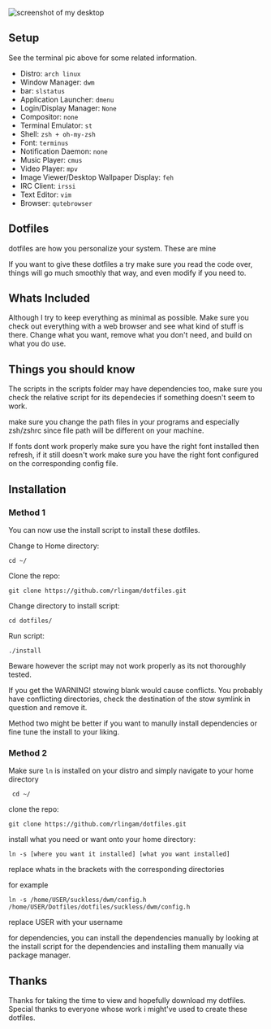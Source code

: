 <!--![Screenshot of my desktop](http://i.imgur.com/8wZ8IDL.png?1)-->
<!--![Screenshot of my terminal](http://i.imgur.com/vtXUPlM.png?1)-->
<!--![screenshot of my desktop](https://i.imgur.com/axh346e.png)-->
![screenshot of my desktop](https://i.imgur.com/Z6ygKxU.png)
## Setup
See the terminal pic above for some related information.

* Distro: `arch linux`
* Window Manager: `dwm`
* bar: `slstatus`
* Application Launcher: `dmenu`
* Login/Display Manager: `None`
* Compositor: `none`
* Terminal Emulator: `st`
* Shell: `zsh + oh-my-zsh`
* Font: `terminus`
* Notification Daemon: `none`
* Music Player: `cmus`
* Video Player: `mpv`
* Image Viewer/Desktop Wallpaper Display: `feh`
* IRC Client: `irssi`
* Text Editor: `vim`
* Browser: `qutebrowser`


## Dotfiles
dotfiles are how you personalize your system. These are mine

If you want to give these dotfiles a try make sure you read the code
over, things will go much smoothly that way, and even modify if you
need to.

## Whats Included
Although I try to keep everything as minimal as possible. Make sure 
you check out everything with a web browser and see what kind of 
stuff is there. Change what you want, remove what you don't need, 
and build on what you do use.

## Things you should know
The scripts in the scripts folder may have dependencies too, make sure you check the relative script for
its dependecies if something doesn't seem to work.

make sure you change the path files in your programs and especially
zsh/zshrc since file path will be different on your machine.

If fonts dont work properly make sure you have the right font
installed then refresh, if it still doesn't work make sure
you have the right font configured on the corresponding
config file.

## Installation
### Method 1

You can now use the install script to install these dotfiles.

Change to Home directory:

`cd ~/`

Clone the repo:

`git clone https://github.com/rlingam/dotfiles.git`

Change directory to install script:

`cd dotfiles/`

Run script:

`./install`

Beware however the script may not work properly as its not thoroughly tested.

If you get the WARNING! stowing blank would cause conflicts. You probably have conflicting directories,
check the destination of the stow symlink in question and remove it.

Method two might be better if you want to manully install dependencies or fine tune the install to your liking.

### Method 2 
Make sure `ln` is installed on your distro and simply
navigate to your home directory

` cd ~/`

clone the repo:

`git clone https://github.com/rlingam/dotfiles.git`

install what you need or want onto your home directory:

`ln -s [where you want it installed] [what you want installed]`

replace whats in the brackets with the corresponding directories

for example

`ln -s /home/USER/suckless/dwm/config.h  /home/USER/Dotfiles/dotfiles/suckless/dwm/config.h`

replace USER with your username

for dependencies, you can install the dependencies manually by looking at the install script for the dependencies and installing them manually via package manager.


## Thanks
Thanks for taking the time to view and hopefully download
my dotfiles. Special thanks to everyone whose work i might've used to create these dotfiles.

